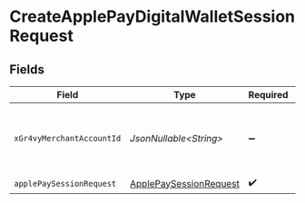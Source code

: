 # CreateApplePayDigitalWalletSessionRequest


## Fields

| Field                                                                       | Type                                                                        | Required                                                                    | Description                                                                 | Example                                                                     |
| --------------------------------------------------------------------------- | --------------------------------------------------------------------------- | --------------------------------------------------------------------------- | --------------------------------------------------------------------------- | --------------------------------------------------------------------------- |
| `xGr4vyMerchantAccountId`                                                   | *JsonNullable\<String>*                                                     | :heavy_minus_sign:                                                          | The ID of the merchant account to use for this request.                     | default                                                                     |
| `applePaySessionRequest`                                                    | [ApplePaySessionRequest](../../models/components/ApplePaySessionRequest.md) | :heavy_check_mark:                                                          | N/A                                                                         |                                                                             |